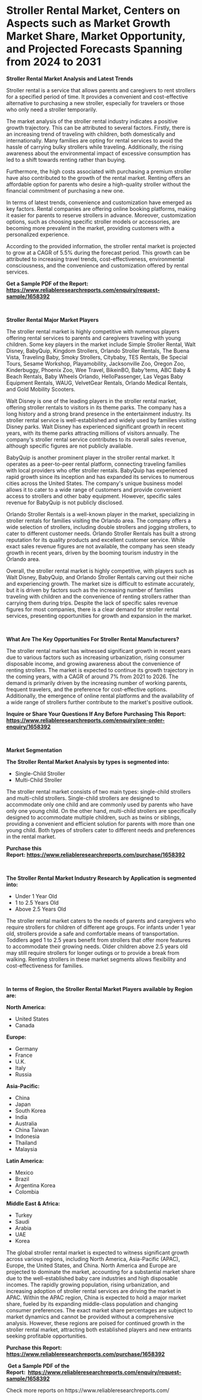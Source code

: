 <p><h1>Stroller Rental Market, Centers on Aspects such as Market Growth Market Share, Market Opportunity, and Projected Forecasts Spanning from 2024 to 2031</h1></p><p><strong>Stroller Rental Market Analysis and Latest Trends</strong></p>
<p><p>Stroller rental is a service that allows parents and caregivers to rent strollers for a specified period of time. It provides a convenient and cost-effective alternative to purchasing a new stroller, especially for travelers or those who only need a stroller temporarily.</p><p>The market analysis of the stroller rental industry indicates a positive growth trajectory. This can be attributed to several factors. Firstly, there is an increasing trend of traveling with children, both domestically and internationally. Many families are opting for rental services to avoid the hassle of carrying bulky strollers while traveling. Additionally, the rising awareness about the environmental impact of excessive consumption has led to a shift towards renting rather than buying.</p><p>Furthermore, the high costs associated with purchasing a premium stroller have also contributed to the growth of the rental market. Renting offers an affordable option for parents who desire a high-quality stroller without the financial commitment of purchasing a new one.</p><p>In terms of latest trends, convenience and customization have emerged as key factors. Rental companies are offering online booking platforms, making it easier for parents to reserve strollers in advance. Moreover, customization options, such as choosing specific stroller models or accessories, are becoming more prevalent in the market, providing customers with a personalized experience.</p><p>According to the provided information, the stroller rental market is projected to grow at a CAGR of 5.5% during the forecast period. This growth can be attributed to increasing travel trends, cost-effectiveness, environmental consciousness, and the convenience and customization offered by rental services.</p></p>
<p><strong>Get a Sample PDF of the Report:&nbsp; <a href="https://www.reliableresearchreports.com/enquiry/request-sample/1658392">https://www.reliableresearchreports.com/enquiry/request-sample/1658392</a></strong></p>
<p>&nbsp;</p>
<p><strong>Stroller Rental Major Market Players</strong></p>
<p><p>The stroller rental market is highly competitive with numerous players offering rental services to parents and caregivers traveling with young children. Some key players in the market include Simple Stroller Rental, Walt Disney, BabyQuip, Kingdom Strollers, Orlando Stroller Rentals, The Buena Vista, Traveling Baby, Smoky Strollers, Citybaby, TES Rentals, Be Special Tours, Sesame Workshop, Playamobility, Jacksonville Zoo, Oregon Zoo, Kinderbuggy, Phoenix Zoo, Wee Travel, BikeinBO, Baby'tems, ABC Baby & Beach Rentals, Baby Wheels Orlando, HelloPassenger, Las Vegas Baby Equipment Rentals, WAUG, VelvetGear Rentals, Orlando Medical Rentals, and Gold Mobility Scooters.</p><p>Walt Disney is one of the leading players in the stroller rental market, offering stroller rentals to visitors in its theme parks. The company has a long history and a strong brand presence in the entertainment industry. Its stroller rental service is well-established and widely used by families visiting Disney parks. Walt Disney has experienced significant growth in recent years, with its theme parks attracting millions of visitors annually. The company's stroller rental service contributes to its overall sales revenue, although specific figures are not publicly available.</p><p>BabyQuip is another prominent player in the stroller rental market. It operates as a peer-to-peer rental platform, connecting traveling families with local providers who offer stroller rentals. BabyQuip has experienced rapid growth since its inception and has expanded its services to numerous cities across the United States. The company's unique business model allows it to cater to a wide range of customers and provide convenient access to strollers and other baby equipment. However, specific sales revenue for BabyQuip is not publicly disclosed.</p><p>Orlando Stroller Rentals is a well-known player in the market, specializing in stroller rentals for families visiting the Orlando area. The company offers a wide selection of strollers, including double strollers and jogging strollers, to cater to different customer needs. Orlando Stroller Rentals has built a strong reputation for its quality products and excellent customer service. While exact sales revenue figures are not available, the company has seen steady growth in recent years, driven by the booming tourism industry in the Orlando area.</p><p>Overall, the stroller rental market is highly competitive, with players such as Walt Disney, BabyQuip, and Orlando Stroller Rentals carving out their niche and experiencing growth. The market size is difficult to estimate accurately, but it is driven by factors such as the increasing number of families traveling with children and the convenience of renting strollers rather than carrying them during trips. Despite the lack of specific sales revenue figures for most companies, there is a clear demand for stroller rental services, presenting opportunities for growth and expansion in the market.</p></p>
<p>&nbsp;</p>
<p><strong>What Are The Key Opportunities For Stroller Rental Manufacturers?</strong></p>
<p><p>The stroller rental market has witnessed significant growth in recent years due to various factors such as increasing urbanization, rising consumer disposable income, and growing awareness about the convenience of renting strollers. The market is expected to continue its growth trajectory in the coming years, with a CAGR of around 7% from 2021 to 2026. The demand is primarily driven by the increasing number of working parents, frequent travelers, and the preference for cost-effective options. Additionally, the emergence of online rental platforms and the availability of a wide range of strollers further contribute to the market's positive outlook.</p></p>
<p><strong>Inquire or Share Your Questions If Any Before Purchasing This Report: <a href="https://www.reliableresearchreports.com/enquiry/pre-order-enquiry/1658392">https://www.reliableresearchreports.com/enquiry/pre-order-enquiry/1658392</a></strong></p>
<p>&nbsp;</p>
<p><strong>Market Segmentation</strong></p>
<p><strong>The Stroller Rental Market Analysis by types is segmented into:</strong></p>
<p><ul><li>Single-Child Stroller</li><li>Multi-Child Stroller</li></ul></p>
<p><p>The stroller rental market consists of two main types: single-child strollers and multi-child strollers. Single-child strollers are designed to accommodate only one child and are commonly used by parents who have only one young child. On the other hand, multi-child strollers are specifically designed to accommodate multiple children, such as twins or siblings, providing a convenient and efficient solution for parents with more than one young child. Both types of strollers cater to different needs and preferences in the rental market.</p></p>
<p><strong>Purchase this Report:&nbsp;<a href="https://www.reliableresearchreports.com/purchase/1658392">https://www.reliableresearchreports.com/purchase/1658392</a></strong></p>
<p>&nbsp;</p>
<p><strong>The Stroller Rental Market Industry Research by Application is segmented into:</strong></p>
<p><ul><li>Under 1 Year Old</li><li>1 to 2.5 Years Old</li><li>Above 2.5 Years Old</li></ul></p>
<p><p>The stroller rental market caters to the needs of parents and caregivers who require strollers for children of different age groups. For infants under 1 year old, strollers provide a safe and comfortable means of transportation. Toddlers aged 1 to 2.5 years benefit from strollers that offer more features to accommodate their growing needs. Older children above 2.5 years old may still require strollers for longer outings or to provide a break from walking. Renting strollers in these market segments allows flexibility and cost-effectiveness for families.</p></p>
<p>&nbsp;</p>
<p><strong>In terms of Region, the Stroller Rental Market Players available by Region are:</strong></p>
<p>
    <p> <strong> North America: </strong>
        <ul>
            <li>United States</li>
            <li>Canada</li>
        </ul>
        </p> 
    <p> <strong> Europe: </strong>
        <ul>
            <li>Germany</li>
            <li>France</li>
            <li>U.K.</li>
            <li>Italy</li>
            <li>Russia</li>
        </ul>
        </p> 
    <p> <strong> Asia-Pacific: </strong>
        <ul>
            <li>China</li>
            <li>Japan</li>
            <li>South Korea</li>
            <li>India</li>
            <li>Australia</li>
            <li>China Taiwan</li>
            <li>Indonesia</li>
            <li>Thailand</li>
            <li>Malaysia</li>
        </ul>
        </p> 
    <p> <strong> Latin America: </strong>
        <ul>
            <li>Mexico</li>
            <li>Brazil</li>
            <li>Argentina Korea</li>
            <li>Colombia</li>
        </ul>
        </p> 
    <p> <strong> Middle East & Africa: </strong>
        <ul>
            <li>Turkey</li>
            <li>Saudi</li>
            <li>Arabia</li>
            <li>UAE</li>
            <li>Korea</li>
        </ul>
    </p>
    </p>
<p><p>The global stroller rental market is expected to witness significant growth across various regions, including North America, Asia-Pacific (APAC), Europe, the United States, and China. North America and Europe are projected to dominate the market, accounting for a substantial market share due to the well-established baby care industries and high disposable incomes. The rapidly growing population, rising urbanization, and increasing adoption of stroller rental services are driving the market in APAC. Within the APAC region, China is expected to hold a major market share, fueled by its expanding middle-class population and changing consumer preferences. The exact market share percentages are subject to market dynamics and cannot be provided without a comprehensive analysis. However, these regions are poised for continued growth in the stroller rental market, attracting both established players and new entrants seeking profitable opportunities.</p></p>
<p><strong>Purchase this Report: <a href="https://www.reliableresearchreports.com/purchase/1658392">https://www.reliableresearchreports.com/purchase/1658392</a></strong></p>
<p>&nbsp;<strong>Get a Sample PDF of the Report:&nbsp;&nbsp;<a href="https://www.reliableresearchreports.com/enquiry/request-sample/1658392">https://www.reliableresearchreports.com/enquiry/request-sample/1658392</a></strong></p>
<p><strong></strong></p>
<p>Check more reports on https://www.reliableresearchreports.com/</p>